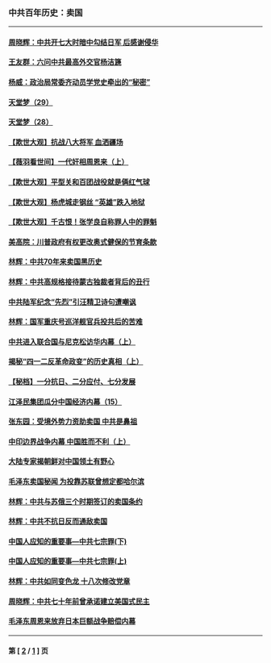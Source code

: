 ### 中共百年历史：卖国
---
#### [周晓辉：中共开七大时暗中勾结日军 后感谢侵华](../../pages/nf1176117/n12921960.md?06070430) 
#### [王友群：六问中共最高外交官杨洁篪](../../pages/nf1176117/n12836495.md?06070430) 
#### [杨威：政治局常委齐动员学党史牵出的“秘密”](../../pages/nf1176117/n12764642.md?06070430) 
#### [天堂梦（29）](../../pages/nf1176117/n12408465.md?06070430) 
#### [天堂梦（28）](../../pages/nf1176117/n12408309.md?06070430) 
#### [【欺世大观】抗战八大将军 血洒疆场](../../pages/nf1176117/n12357044.md?06070430) 
#### [【薇羽看世间】一代奸相周恩来（上）](../../pages/nf1176117/n12401109.md?06070430) 
#### [【欺世大观】平型关和百团战役就是俩红气球](../../pages/nf1176117/n12359157.md?06070430) 
#### [【欺世大观】杨虎城走钢丝 “英雄”跌入地狱](../../pages/nf1176117/n12358840.md?06070430) 
#### [【欺世大观】千古恨！张学良自称罪人中的罪魁](../../pages/nf1176117/n12358629.md?06070430) 
#### [美高院：川普政府有权更改奥式健保的节育条款](../../pages/nf1176117/n12242171.md?06070430) 
#### [林辉：中共70年来卖国黑历史](../../pages/nf1176117/n11552181.md?06070430) 
#### [林辉：中共高规格接待蒙古独裁者背后的丑行](../../pages/nf1176117/n11225005.md?06070430) 
#### [中共陆军纪念“先烈”引汪精卫诗句遭嘲讽](../../pages/nf1176117/n11153345.md?06070430) 
#### [林辉：国军重庆号巡洋舰官兵投共后的苦难](../../pages/nf1176117/n10997801.md?06070430) 
#### [中共进入联合国与尼克松访华内幕（上）](../../pages/nf1176117/n10138788.md?06070430) 
#### [揭秘“四一二反革命政变”的历史真相（上）](../../pages/nf1176117/n9996650.md?06070430) 
#### [【秘档】一分抗日、二分应付、七分发展](../../pages/nf1176117/n9331484.md?06070430) 
#### [江泽民集团瓜分中国经济内幕（15）](../../pages/nf1176117/n9268584.md?06070430) 
#### [张东园：受境外势力资助卖国 中共是鼻祖](../../pages/nf1176117/n9272480.md?06070430) 
#### [中印边界战争内幕 中国胜而不利（上）](../../pages/nf1176117/n9252458.md?06070430) 
#### [大陆专家揭朝鲜对中国领土有野心](../../pages/nf1176117/n9074056.md?06070430) 
#### [毛泽东卖国秘闻 为投靠苏联曾想定都哈尔滨](../../pages/nf1176117/n9058631.md?06070430) 
#### [林辉：中共与苏俄三个时期签订的卖国条约](../../pages/nf1176117/n9036062.md?06070430) 
#### [林辉：中共不抗日反而通敌卖国](../../pages/nf1176117/n8840492.md?06070430) 
#### [中国人应知的重要事—中共七宗罪(下)](../../pages/nf1176117/n8823799.md?06070430) 
#### [中国人应知的重要事—中共七宗罪(上)](../../pages/nf1176117/n8819770.md?06070430) 
#### [林辉：中共如同变色龙 十八次修改党章](../../pages/nf1176117/n8811129.md?06070430) 
#### [周晓辉：中共七十年前曾承诺建立美国式民主](../../pages/nf1176117/n8809061.md?06070430) 
#### [毛泽东周恩来放弃日本巨额战争赔偿内幕](../../pages/nf1176117/n8697753.md?06070430) 

---
#### 第 [ [2](./2.md?06070430) / [1](./1.md?06070430) ] 页
